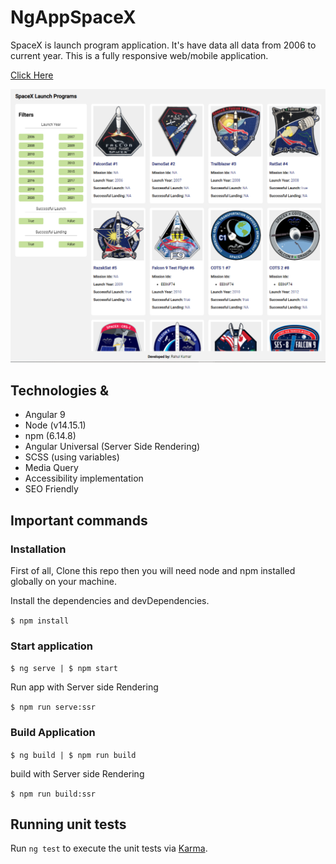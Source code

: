 # NgAppSpaceX

SpaceX is launch program application. It's have data all data from 2006 to current year. This is a fully responsive web/mobile application.

[Click Here](https://spacex-launching-program-2021.herokuapp.com/)

![alt text](https://github.com/it-dreams/NgApp-SpaceX/blob/master/src/assets/spacex-launching-program.PNG)

## Technologies & 

* Angular 9
* Node (v14.15.1)
* npm (6.14.8)
* Angular Universal (Server Side Rendering)
* SCSS (using variables)
* Media Query
* Accessibility implementation 
* SEO Friendly 

## Important commands

### Installation
First of all, Clone this repo then you will need node and npm installed globally on your machine.

Install the dependencies and devDependencies.

`$ npm install`

### Start application

`$ ng serve | $ npm start`

Run app with Server side Rendering

`$ npm run serve:ssr`


### Build Application

`$ ng build | $ npm run build`

build with Server side Rendering

`$ npm run build:ssr`


## Running unit tests

Run `ng test` to execute the unit tests via [Karma](https://karma-runner.github.io).

